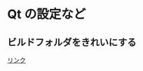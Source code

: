 # Qt の設定など

## ビルドフォルダをきれいにする

[リンク](http://louis-needless.hatenablog.com/entry/gloomy-build-directory)
